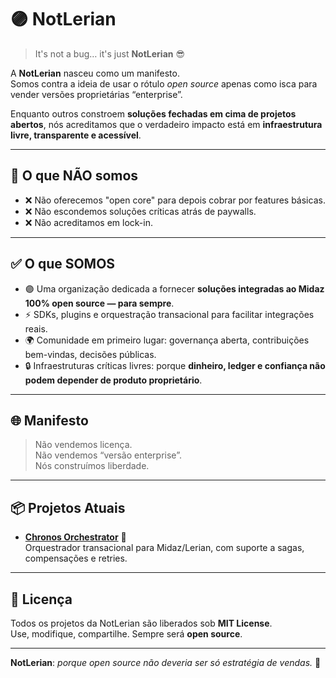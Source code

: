 # 🟣 NotLerian

> It's not a bug… it's just **NotLerian** 😎  

A **NotLerian** nasceu como um manifesto.  
Somos contra a ideia de usar o rótulo *open source* apenas como isca para vender versões proprietárias “enterprise”.

Enquanto outros constroem **soluções fechadas em cima de projetos abertos**, nós acreditamos que o verdadeiro impacto está em **infraestrutura livre, transparente e acessível**.  

---

## 🚫 O que NÃO somos
- ❌ Não oferecemos "open core" para depois cobrar por features básicas.  
- ❌ Não escondemos soluções críticas atrás de paywalls.  
- ❌ Não acreditamos em lock-in.  

---

## ✅ O que SOMOS
- 🟣 Uma organização dedicada a fornecer **soluções integradas ao Midaz 100% open source — para sempre**.  
- ⚡ SDKs, plugins e orquestração transacional para facilitar integrações reais.  
- 🌍 Comunidade em primeiro lugar: governança aberta, contribuições bem-vindas, decisões públicas.  
- 🔒 Infraestruturas críticas livres: porque **dinheiro, ledger e confiança não podem depender de produto proprietário**.  

---

## 🌐 Manifesto
> Não vendemos licença.  
> Não vendemos “versão enterprise”.  
> Nós construímos liberdade.  

---

## 📦 Projetos Atuais
- [**Chronos Orchestrator**](https://github.com/NotLerian/Chronos) 🚦  
  Orquestrador transacional para Midaz/Lerian, com suporte a sagas, compensações e retries.  

---

## 📜 Licença
Todos os projetos da NotLerian são liberados sob **MIT License**.  
Use, modifique, compartilhe. Sempre será **open source**.  

---

**NotLerian**: *porque open source não deveria ser só estratégia de vendas.* 🚀
